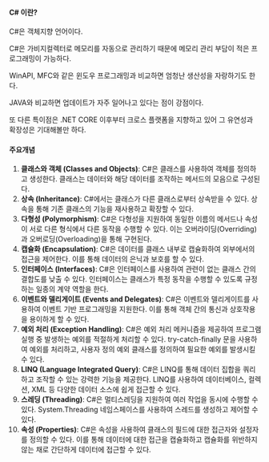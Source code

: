 #### C# 이란?

C#은 객체지향 언어이다. 

C#은 가비지컬렉터로 메모리를 자동으로 관리하기 때문에 메모리 관리 부담이 적은 프로그래밍이 가능하다. 

WinAPI, MFC와 같은 윈도우 프로그래밍과 비교하면 엄청난 생산성을 자랑하기도 한다.

 JAVA와 비교하면 업데이트가 자주 일어나고 있다는 점이 강점이다. 

또 다른 특이점은 .NET CORE 이후부터 크로스 플랫폼을 지향하고 있어 그 유연성과 확장성은 기대해볼만 하다.

#### 주요개념

1. **클래스와 객체 (Classes and Objects)**: C#은 클래스를 사용하여 객체를 정의하고 생성한다. 클래스는 데이터와 해당 데이터를 조작하는 메서드의 모음으로 구성된다.
2. **상속 (Inheritance)**: C#에서는 클래스가 다른 클래스로부터 상속받을 수 있다. 상속을 통해 기존 클래스의 기능을 재사용하고 확장할 수 있다.
3. **다형성 (Polymorphism)**: C#은 다형성을 지원하여 동일한 이름의 메서드나 속성이 서로 다른 형식에서 다른 동작을 수행할 수 있다. 이는 오버라이딩(Overriding)과 오버로딩(Overloading)을 통해 구현된다.
4. **캡슐화 (Encapsulation)**: C#은 데이터를 클래스 내부로 캡슐화하여 외부에서의 접근을 제어한다. 이를 통해 데이터의 은닉과 보호를 할 수 있다.
5. **인터페이스 (Interfaces)**: C#은 인터페이스를 사용하여 관련이 없는 클래스 간의 결합도를 낮출 수 있다. 인터페이스는 클래스가 특정 동작을 수행할 수 있도록 규정하는 일종의 계약 역할을 한다.
6. **이벤트와 델리게이트 (Events and Delegates)**: C#은 이벤트와 델리게이트를 사용하여 이벤트 기반 프로그래밍을 지원한다. 이를 통해 객체 간의 통신과 상호작용을 용이하게 할 수 있다.
7. **예외 처리 (Exception Handling)**: C#은 예외 처리 메커니즘을 제공하여 프로그램 실행 중 발생하는 예외를 적절하게 처리할 수 있다. try-catch-finally 문을 사용하여 예외를 처리하고, 사용자 정의 예외 클래스를 정의하여 필요한 예외를 발생시킬 수 있다.
8. **LINQ (Language Integrated Query)**: C#은 LINQ를 통해 데이터 집합을 쿼리하고 조작할 수 있는 강력한 기능을 제공한다. LINQ를 사용하여 데이터베이스, 컬렉션, XML 등 다양한 데이터 소스에 쉽게 접근할 수 있다.
9. **스레딩 (Threading)**: C#은 멀티스레딩을 지원하여 여러 작업을 동시에 수행할 수 있다. System.Threading 네임스페이스를 사용하여 스레드를 생성하고 제어할 수 있다.
10. **속성 (Properties)**: C#은 속성을 사용하여 클래스의 필드에 대한 접근자와 설정자를 정의할 수 있다. 이를 통해 데이터에 대한 접근을 캡슐화하고 캡슐화를 위반하지 않는 채로 간단하게 데이터에 접근할 수 있다.